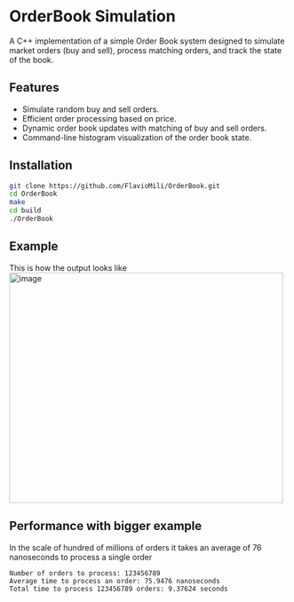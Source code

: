# OrderBook Simulation

A C++ implementation of a simple Order Book system designed to simulate market orders (buy and sell), process matching orders, and track the state of the book.

## Features

- Simulate random buy and sell orders.
- Efficient order processing based on price.
- Dynamic order book updates with matching of buy and sell orders.
- Command-line histogram visualization of the order book state.

## Installation

```bash
git clone https://github.com/FlavioMili/OrderBook.git
cd OrderBook
make
cd build
./OrderBook
```

## Example
This is how the output looks like<br>
<img width="493" height="415" alt="image" src="https://github.com/user-attachments/assets/efb7bbc0-92ef-4144-8fe8-dd57bb78093b" />



## Performance with bigger example
In the scale of hundred of millions of orders it takes an average of 76 nanoseconds to process a single order
``` 
Number of orders to process: 123456789
Average time to process an order: 75.9476 nanoseconds
Total time to process 123456789 orders: 9.37624 seconds
```
